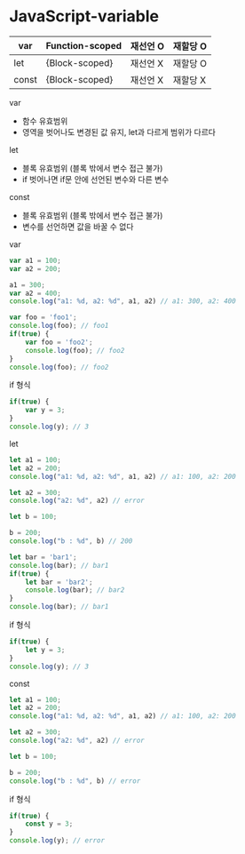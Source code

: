 # JavaScript-variable

| var | Function-scoped | 재선언 O | 재할당 O |
| --- | --- | --- | --- |
| let | {Block-scoped} | 재선언 X | 재할당 O |
| const | {Block-scoped} | 재선언 X | 재할당 X |

var

- 함수 유효범위
- 영역을 벗어나도 변경된 값 유지, let과 다르게 범위가 다르다

 let 

- 블록 유효범위 (블록 밖에서 변수 접근 불가)
- if 벗어나면 if문 안에 선언된 변수와 다른 변수

const

- 블록 유효범위 (블록 밖에서 변수 접근 불가)
- 변수를 선언하면 값을 바꿀 수 없다

<aside>
var

```jsx
var a1 = 100;
var a2 = 200;
```

```jsx
a1 = 300;
var a2 = 400;
console.log("a1: %d, a2: %d", a1, a2) // a1: 300, a2: 400
```

```jsx
var foo = 'foo1';
console.log(foo); // foo1
if(true) {
	var foo = 'foo2';
	console.log(foo); // foo2
}
console.log(foo); // foo2
```

if 형식

```jsx
if(true) {
    var y = 3;
}
console.log(y); // 3
```

</aside>

<aside>
let

```jsx
let a1 = 100;
let a2 = 200;
console.log("a1: %d, a2: %d", a1, a2) // a1: 100, a2: 200
```

```jsx
let a2 = 300;
console.log("a2: %d", a2) // error
```

```jsx
let b = 100;
```

```jsx
b = 200;
console.log("b : %d", b) // 200
```

```jsx
let bar = 'bar1';
console.log(bar); // bar1
if(true) {
	let bar = 'bar2';
	console.log(bar); // bar2
}
console.log(bar); // bar1
```

if 형식

```jsx
if(true) {
    let y = 3;
}
console.log(y); // 3
```

</aside>

<aside>
const

```jsx
let a1 = 100;
let a2 = 200;
console.log("a1: %d, a2: %d", a1, a2) // a1: 100, a2: 200
```

```jsx
let a2 = 300;
console.log("a2: %d", a2) // error
```

```jsx
let b = 100;
```

```jsx
b = 200;
console.log("b : %d", b) // error
```

if 형식

```jsx
if(true) {
    const y = 3;
}
console.log(y); // error
```

</aside>